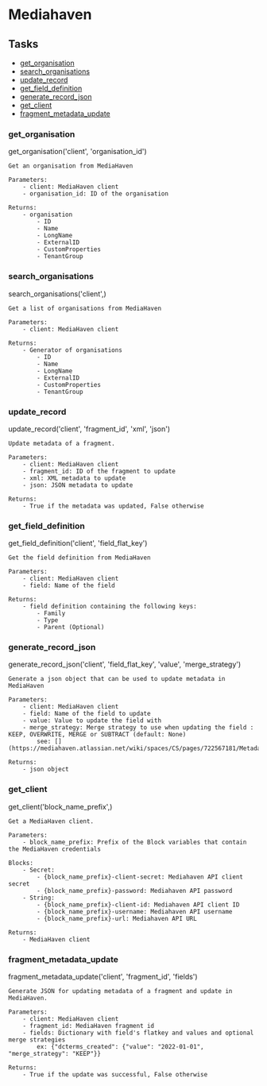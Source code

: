 # Mediahaven
## Tasks
- [get_organisation](#get_organisation)
- [search_organisations](#search_organisations)
- [update_record](#update_record)
- [get_field_definition](#get_field_definition)
- [generate_record_json](#generate_record_json)
- [get_client](#get_client)
- [fragment_metadata_update](#fragment_metadata_update)
### get_organisation
get_organisation('client', 'organisation_id')

    Get an organisation from MediaHaven

    Parameters:
        - client: MediaHaven client
        - organisation_id: ID of the organisation

    Returns:
        - organisation
            - ID
            - Name
            - LongName
            - ExternalID
            - CustomProperties
            - TenantGroup
    
### search_organisations
search_organisations('client',)

    Get a list of organisations from MediaHaven

    Parameters:
        - client: MediaHaven client

    Returns:
        - Generator of organisations
            - ID
            - Name
            - LongName
            - ExternalID
            - CustomProperties
            - TenantGroup
    
### update_record
update_record('client', 'fragment_id', 'xml', 'json')

    Update metadata of a fragment.

    Parameters:
        - client: MediaHaven client
        - fragment_id: ID of the fragment to update
        - xml: XML metadata to update
        - json: JSON metadata to update

    Returns:
        - True if the metadata was updated, False otherwise
    
### get_field_definition
get_field_definition('client', 'field_flat_key')

    Get the field definition from MediaHaven

    Parameters:
        - client: MediaHaven client
        - field: Name of the field

    Returns:
        - field definition containing the following keys:
            - Family
            - Type
            - Parent (Optional)
    
### generate_record_json
generate_record_json('client', 'field_flat_key', 'value', 'merge_strategy')

    Generate a json object that can be used to update metadata in MediaHaven

    Parameters:
        - client: MediaHaven client
        - field: Name of the field to update
        - value: Value to update the field with
        - merge_strategy: Merge strategy to use when updating the field : KEEP, OVERWRITE, MERGE or SUBTRACT (default: None)
            see: [](https://mediahaven.atlassian.net/wiki/spaces/CS/pages/722567181/Metadata+Strategy)

    Returns:
        - json object  
    
### get_client
get_client('block_name_prefix',)

    Get a MediaHaven client.

    Parameters:
        - block_name_prefix: Prefix of the Block variables that contain the MediaHaven credentials

    Blocks:
        - Secret:
            - {block_name_prefix}-client-secret: Mediahaven API client secret
            - {block_name_prefix}-password: Mediahaven API password
        - String:
            - {block_name_prefix}-client-id: Mediahaven API client ID
            - {block_name_prefix}-username: Mediahaven API username
            - {block_name_prefix}-url: Mediahaven API URL

    Returns:
        - MediaHaven client
    
### fragment_metadata_update
fragment_metadata_update('client', 'fragment_id', 'fields')

    Generate JSON for updating metadata of a fragment and update in MediaHaven.

    Parameters:
        - client: MediaHaven client
        - fragment_id: MediaHaven fragment id
        - fields: Dictionary with field's flatkey and values and optional merge strategies
            ex: {"dcterms_created": {"value": "2022-01-01", "merge_strategy": "KEEP"}}

    Returns:
        - True if the update was successful, False otherwise
    
